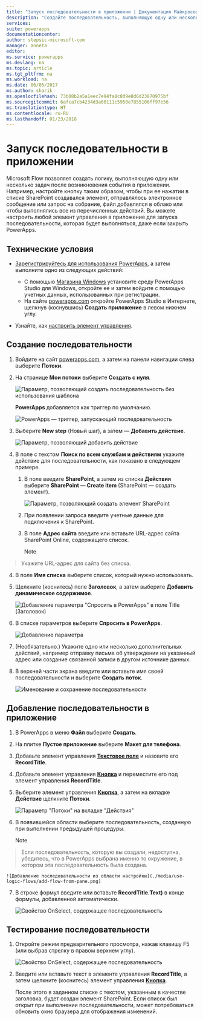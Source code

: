 ```yaml
---
title: "Запуск последовательности в приложении | Документация Майкрософт"
description: "Создайте последовательность, выполняющую одну или несколько задач после определенного события в приложении, например после нажатия кнопки."
services: 
suite: powerapps
documentationcenter: 
author: stepsic-microsoft-com
manager: anneta
editor: 
ms.service: powerapps
ms.devlang: na
ms.topic: article
ms.tgt_pltfrm: na
ms.workload: na
ms.date: 06/05/2017
ms.author: sharik
ms.openlocfilehash: 73b08b2a5a1eec7e94fa8c8d9e8d6d23870975bf
ms.sourcegitcommit: 6afca7cb4234d3a60111c5950e7855106ff97e56
ms.translationtype: HT
ms.contentlocale: ru-RU
ms.lasthandoff: 01/23/2018
---
```

# <a name="start-a-flow-in-an-app"></a>Запуск последовательности в приложении
Microsoft Flow позволяет создать логику, выполняющую одну или несколько задач после возникновения события в приложении. Например, настройте кнопку таким образом, чтобы при ее нажатии в списке SharePoint создавался элемент, отправлялось электронное сообщение или запрос на собрание, файл добавлялся в облако или чтобы выполнялись все из перечисленных действий. Вы можете настроить любой элемент управления в приложение для запуска последовательности, которая будет выполняться, даже если закрыть PowerApps.

## <a name="prerequisites"></a>Технические условия

* [Зарегистрируйтесь для использования PowerApps](signup-for-powerapps.md), а затем выполните одно из следующих действий:

  * С помощью [Магазина Windows](http://aka.ms/powerappsinstall) установите среду PowerApps Studio для Windows, откройте ее и затем войдите с помощью учетных данных, использованных при регистрации.
  * На сайте [powerapps.com](http://web.powerapps.com) откройте PowerApps Studio в Интернете, щелкнув (коснувшись) **Создать приложение** в левом нижнем углу.
* Узнайте, как [настроить элемент управления](add-configure-controls.md).

## <a name="create-a-flow"></a>Создание последовательности
1. Войдите на сайт [powerapps.com](http://web.powerapps.com), а затем на панели навигации слева выберите **Потоки**.

2. На странице **Мои потоки** выберите **Создать с нуля**.

    ![Параметр, позволяющий создать последовательность без использования шаблона](./media/use-logic-flows/create-from-blank.png)

    **PowerApps** добавляется как триггер по умолчанию.

    ![PowerApps — триггер, запускающий последовательность](./media/use-logic-flows/set-trigger.png)

3. Выберите **New step** (Новый шаг), а затем — **Добавить действие**.

    ![Параметр, позволяющий добавить действие](./media/use-logic-flows/add-action.png)

4. В поле с текстом **Поиск по всем службам и действиям** укажите действие для последовательности, как показано в следующем примере.

   1. В поле введите **SharePoint**, а затем из списка **Действия** выберите **SharePoint — Create item** (SharePoint — создать элемент).

       ![Параметр, позволяющий создать элемент SharePoint](./media/use-logic-flows/create-sharepoint-item.png)

   2. При появлении запроса введите учетные данные для подключения к SharePoint.

   3. В поле **Адрес сайта** введите или вставьте URL-адрес сайта SharePoint Online, содержащего список.

       > [!NOTE]
> Укажите URL-адрес для сайта без списка.

   4. В поле **Имя списка** выберите список, который нужно использовать.

   5. Щелкните (коснитесь) поле **Заголовок**, а затем выберите **Добавить динамическое содержимое**.

       ![Добавление параметра "Спросить в PowerApps" в поле Title (Заголовок)](./media/use-logic-flows/ask-in-powerapps.png)

   6. В списке параметров выберите **Спросить в PowerApps**.

       ![Добавление параметра](./media/use-logic-flows/add-parameter.png)

5. (Необязательно.) Укажите одно или несколько дополнительных действий, например отправку письма об утверждении на указанный адрес или создание связанной записи в другом источнике данных.

6. В верхней части экрана введите или вставьте имя своей последовательности и выберите **Создать поток**.

    ![Именование и сохранение последовательности](./media/use-logic-flows/name-flow.png)

## <a name="add-a-flow-to-an-app"></a>Добавление последовательности в приложение
1. В PowerApps в меню **Файл** выберите **Создать**.

2. На плитке **Пустое приложение** выберите **Макет для телефона**.

3. Добавьте элемент управления **[Текстовое поле](controls/control-text-input.md)** и назовите его **RecordTitle**.

4. Добавьте элемент управления **[Кнопка](controls/control-button.md)** и переместите его под элемент управления **RecordTitle**.

5. Выберите элемент управления **[Кнопка](controls/control-button.md)**, а затем на вкладке **Действие** щелкните **Потоки**.

    ![Параметр "Потоки" на вкладке "Действия"](./media/use-logic-flows/action-tab.png)

6. В появившейся области выберите последовательность, созданную при выполнении предыдущей процедуры.

    > [!NOTE]
> Если последовательность, которую вы создали, недоступна, убедитесь, что в PowerApps выбрана именно то окружение, в котором эта последовательность была создана.

    ![Добавление последовательности из области настройки](./media/use-logic-flows/add-flow-from-pane.png)

7. В строке формул введите или вставьте **RecordTitle.Text)** в конце формулы, добавленной автоматически.

    ![Свойство OnSelect, содержащее последовательность](./media/use-logic-flows/onselect-with-flow.png)

## <a name="test-the-flow"></a>Тестирование последовательности
1. Откройте режим предварительного просмотра, нажав клавишу F5 (или выбрав стрелку в правом верхнем углу).

    ![Свойство OnSelect, содержащее последовательность](./media/use-logic-flows/open-preview.png)

2. Введите или вставьте текст в элементе управления **RecordTitle**, а затем щелкните (коснитесь) элемент управления **[Кнопка](controls/control-button.md)**.

    После этого в заданном списке с текстом, указанным в качестве заголовка, будет создан элемент SharePoint. Если список был открыт при выполнении последовательности, может потребоваться обновить окно браузера для отображения изменений.
